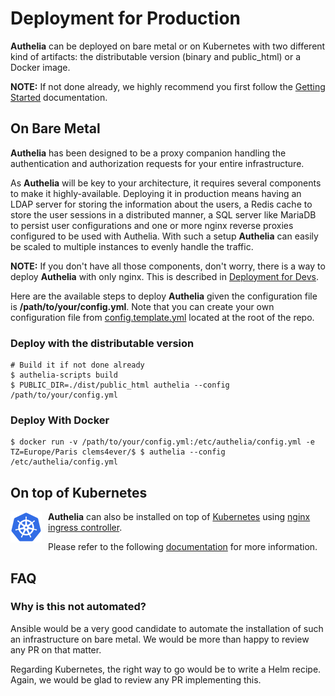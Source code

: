 # Deployment for Production

**Authelia** can be deployed on bare metal or on Kubernetes with two
different kind of artifacts: the distributable version (binary and public_html)
or a Docker image.

**NOTE:** If not done already, we highly recommend you first follow the
[Getting Started] documentation.

## On Bare Metal

**Authelia** has been designed to be a proxy companion handling the 
authentication and authorization requests for your entire infrastructure.

As **Authelia** will be key to your architecture, it requires several
components to make it highly-available. Deploying it in production means having
an LDAP server for storing the information about the users, a Redis cache to
store the user sessions in a distributed manner, a SQL server like MariaDB to
persist user configurations and one or more nginx reverse proxies configured to
be used with Authelia. With such a setup **Authelia** can easily be scaled to
multiple instances to evenly handle the traffic.

**NOTE:** If you don't have all those components, don't worry, there is a way to
deploy **Authelia** with only nginx. This is described in [Deployment for Devs].

Here are the available steps to deploy **Authelia** given 
the configuration file is **/path/to/your/config.yml**. Note that you can
create your own configuration file from [config.template.yml] located at
the root of the repo.

### Deploy with the distributable version

    # Build it if not done already
    $ authelia-scripts build
    $ PUBLIC_DIR=./dist/public_html authelia --config /path/to/your/config.yml

### Deploy With Docker

    $ docker run -v /path/to/your/config.yml:/etc/authelia/config.yml -e TZ=Europe/Paris clems4ever/$ $ authelia --config /etc/authelia/config.yml


## On top of Kubernetes

<img src="../docs/images/logos/kubernetes.logo.png" width="50" style="padding-right: 10px" align="left">

**Authelia** can also be installed on top of [Kubernetes] using
[nginx ingress controller](https://github.com/kubernetes/ingress-nginx).

Please refer to the following [documentation](../example/kube/README.md)
for more information.

## FAQ

### Why is this not automated?

Ansible would be a very good candidate to automate the installation of such
an infrastructure on bare metal. We would be more than happy to review any PR on that matter.

Regarding Kubernetes, the right way to go would be to write a Helm recipe.
Again, we would be glad to review any PR implementing this.



[config.template.yml]: ../config.template.yml
[Getting Started]: ./getting-started.md
[Deployment for Devs]: ./deployment-dev.md
[Kubernetes]: https://kubernetes.io/

